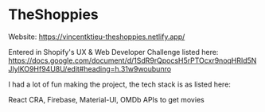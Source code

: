 # TheShoppies

Website: https://vincentktieu-theshoppies.netlify.app/

Entered in Shopify's UX & Web Developer Challenge listed here: https://docs.google.com/document/d/1SdR9rQpocsH5rPTOcxr9noqHRld5NJlylKO9Hf94U8U/edit#heading=h.31w9woubunro

I had a lot of fun making the project, the tech stack is as listed here:

React CRA, Firebase, Material-UI, OMDb APIs to get movies
